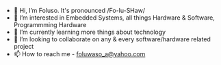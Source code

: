 - 👋 Hi, I’m Foluso. It's pronounced /Fo-lu-SHaw/
- 👀 I’m interested in Embedded Systems, all things Hardware & Software, Programmming Hardware
- 🌱 I’m currently learning more things about technology
- 💞️ I’m looking to collaborate on any & every software/hardware related project
- 📫 How to reach me - foluwaso_a@yahoo.com

<!---
salute-lemonde/salute-lemonde is a ✨ special ✨ repository because its `README.md` (this file) appears on your GitHub profile.
You can click the Preview link to take a look at your changes.
--->
